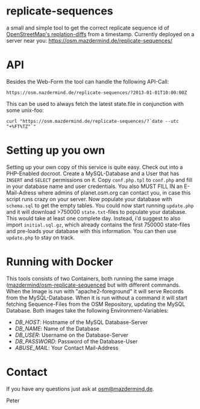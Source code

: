 replicate-sequences
===================

a small and simple tool to get the correct replicate sequence id of [OpenStreetMap's replation-diffs](http://planet.osm.org/replication/) from a timestamp.
Currently deployed on a server near you: https://osm.mazdermind.de/replicate-sequences/


API
===

Besides the Web-Form the tool can handle the following API-Call:
```
https://osm.nazdermind.de/replicate-sequences/?2013-01-01T10:00:00Z
```

This can be used to always fetch the latest state.file in conjunction with some unix-foo:
```
curl "https://osm.mazdermind.de/replicate-sequences/?`date --utc "+%FT%TZ"`"
```

Setting up you own
==================

Setting up your own copy of this service is quite easy. Check out into a PHP-Enabled docroot. Create a MySQL-Database and a User that has `INSERT` and `SELECT` permissions on it. Copy `conf.php.tpl` to `conf.php` and fill in your database name and user credentials. You also MUST FILL IN an E-Mail-Adress where admins of planet.osm.org can contact you, in case this script runs crazy on your server.
Now populate your database with `schema.sql` to get the empty tables. You could now start running `update.php` and it will download >750000 `state.txt`-files to populate your database. This would take at least one complete day. Instead, i'd suggest to also import `initial.sql.gz`, which already contains the first 750000 state-files and pre-loads your database with this information. You can then use `update.php` to stay on track.


Running with Docker
===================
This tools consists of two Containers, both running the same image ([mazdermind/osm-replicate-sequenced](https://hub.docker.com/r/mazdermind/osm-replicate-sequenced/) but with different commands.
When the Image is run with "apache2-foreground" it will serve Records from the MySQL-Database. When it is run without a command it will start fetching Sequence-Files from the OSM Repository, updating the MySQL Database.
Both images take the following Environment-Variables:
- *DB_HOST*: Hostname of the MySQL Database-Server
- *DB_NAME*: Name of the Database
- *DB_USER*: Username on the Database-Server
- *DB_PASSWORD*: Password of the Database-User
- *ABUSE_MAIL*: Your Contact Mail-Address


Contact
=======

If you have any questions just ask at osm@mazdermind.de.

Peter
